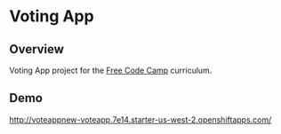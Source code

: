 # Voting App


## Overview

Voting App project  for the [Free Code Camp](http://www.freecodecamp.com)  curriculum.

## Demo

http://voteappnew-voteapp.7e14.starter-us-west-2.openshiftapps.com/